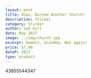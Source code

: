 ```yaml
---
layout: post
title: Oops, Burned Another Church!
description: Sticker
category: Sticker
author: Sad Girl
date: May 2017
image: ../img/church.jpg
excerpt: Dammit, Grandma. Not again!
price: $7.00
dateP: 2017
type: product
---
```


<div id="postId">43855544347</div>
<div id="postButton"></div>
<script src="/../postShop.js"></script>
